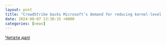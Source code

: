 ```yaml
---
layout: post
title: "CrowdStrike backs Microsoft’s demand for reducing kernel-level access"
date: 2024-08-07 13:30:15 +0000
categories: [news]
---
```


[Читати далі](https://www.csoonline.com/article/3483641/crowdstrike-backs-microsofts-demand-for-reducing-kernel-level-access.html)
